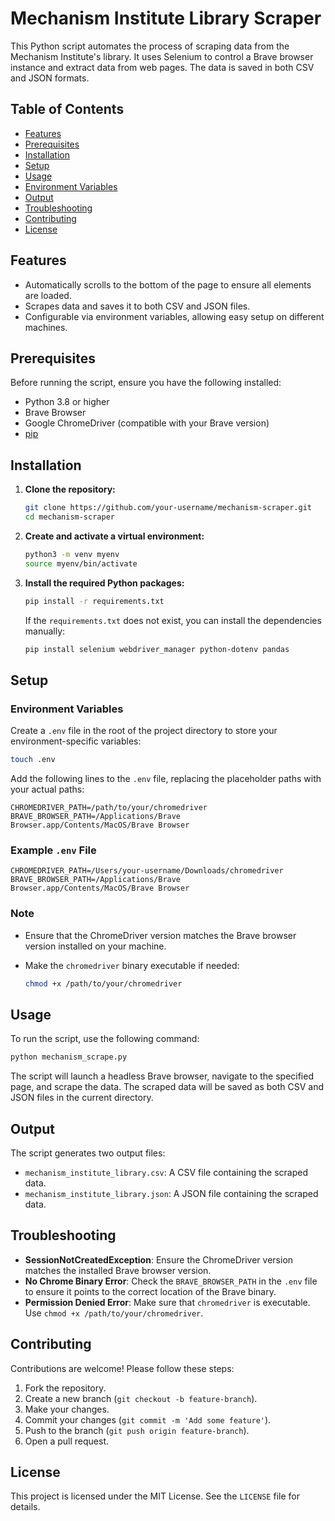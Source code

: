 # Mechanism Institute Library Scraper

This Python script automates the process of scraping data from the Mechanism Institute's library. It uses Selenium to control a Brave browser instance and extract data from web pages. The data is saved in both CSV and JSON formats.

## Table of Contents

- [Features](#features)
- [Prerequisites](#prerequisites)
- [Installation](#installation)
- [Setup](#setup)
- [Usage](#usage)
- [Environment Variables](#environment-variables)
- [Output](#output)
- [Troubleshooting](#troubleshooting)
- [Contributing](#contributing)
- [License](#license)

## Features

- Automatically scrolls to the bottom of the page to ensure all elements are loaded.
- Scrapes data and saves it to both CSV and JSON files.
- Configurable via environment variables, allowing easy setup on different machines.

## Prerequisites

Before running the script, ensure you have the following installed:

- Python 3.8 or higher
- Brave Browser
- Google ChromeDriver (compatible with your Brave version)
- [pip](https://pip.pypa.io/en/stable/)

## Installation

1. **Clone the repository:**

   ```bash
   git clone https://github.com/your-username/mechanism-scraper.git
   cd mechanism-scraper
   ```

2. **Create and activate a virtual environment:**

   ```bash
   python3 -m venv myenv
   source myenv/bin/activate
   ```

3. **Install the required Python packages:**

   ```bash
   pip install -r requirements.txt
   ```

   If the `requirements.txt` does not exist, you can install the dependencies manually:

   ```bash
   pip install selenium webdriver_manager python-dotenv pandas
   ```

## Setup

### Environment Variables

Create a `.env` file in the root of the project directory to store your environment-specific variables:

```bash
touch .env
```

Add the following lines to the `.env` file, replacing the placeholder paths with your actual paths:

```env
CHROMEDRIVER_PATH=/path/to/your/chromedriver
BRAVE_BROWSER_PATH=/Applications/Brave Browser.app/Contents/MacOS/Brave Browser
```

### Example `.env` File

```env
CHROMEDRIVER_PATH=/Users/your-username/Downloads/chromedriver
BRAVE_BROWSER_PATH=/Applications/Brave Browser.app/Contents/MacOS/Brave Browser
```

### Note

- Ensure that the ChromeDriver version matches the Brave browser version installed on your machine.
- Make the `chromedriver` binary executable if needed:

  ```bash
  chmod +x /path/to/your/chromedriver
  ```

## Usage

To run the script, use the following command:

```bash
python mechanism_scrape.py
```

The script will launch a headless Brave browser, navigate to the specified page, and scrape the data. The scraped data will be saved as both CSV and JSON files in the current directory.

## Output

The script generates two output files:

- `mechanism_institute_library.csv`: A CSV file containing the scraped data.
- `mechanism_institute_library.json`: A JSON file containing the scraped data.

## Troubleshooting

- **SessionNotCreatedException**: Ensure the ChromeDriver version matches the installed Brave browser version.
- **No Chrome Binary Error**: Check the `BRAVE_BROWSER_PATH` in the `.env` file to ensure it points to the correct location of the Brave binary.
- **Permission Denied Error**: Make sure that `chromedriver` is executable. Use `chmod +x /path/to/your/chromedriver`.

## Contributing

Contributions are welcome! Please follow these steps:

1. Fork the repository.
2. Create a new branch (`git checkout -b feature-branch`).
3. Make your changes.
4. Commit your changes (`git commit -m 'Add some feature'`).
5. Push to the branch (`git push origin feature-branch`).
6. Open a pull request.

## License

This project is licensed under the MIT License. See the `LICENSE` file for details.
